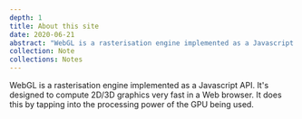 ```yaml
---
depth: 1
title: About this site
date: 2020-06-21
abstract: "WebGL is a rasterisation engine implemented as a Javascript API. It's designed to compute 2D/3D graphics very fast in a Web browser. It does this by tapping into the processing power of the GPU being used."
collection: Note
collections: Notes
---
```

WebGL is a rasterisation engine implemented as a Javascript API. It's designed to compute 2D/3D graphics very fast in a Web browser. It does this by tapping into the processing power of the GPU being used.